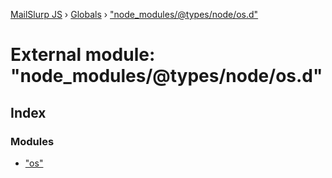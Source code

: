 [MailSlurp JS](../README.md) › [Globals](../globals.md) › ["node_modules/@types/node/os.d"](_node_modules__types_node_os_d_.md)

# External module: "node_modules/@types/node/os.d"

## Index

### Modules

* ["os"](_node_modules__types_node_os_d_._os_.md)
